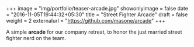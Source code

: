 +++
image = "img/portfolio/teaser-arcade.jpg"
showonlyimage = false
date = "2016-11-05T19:44:32+05:30"
title = "Street Fighter Arcade"
draft = false
weight = 2
externalurl = "https://github.com/masone/arcade"
+++

A simple **arcade** for our company retreat, to honor the just married street fighter nerd on the team.
<!--more-->
